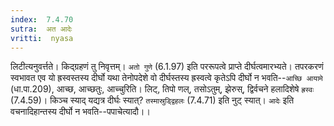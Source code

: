 ```yaml
---
index:  7.4.70
sutra:  अत आदेः
vritti:  nyasa
---
```


लिटीत्यनुवर्त्तते। किद्ग्रहणं तु निवृत्तम्। `अतो गुणे` (6.1.97) इति पररूपत्वे प्राप्ते दीर्घत्वमारभ्यते। तपरकरणं स्वभावत एव यो ह्रस्वस्तस्य दीर्घो यथा तेनोपदेशे वो दीर्घस्तस्य ह्रस्वत्वे कृतेऽपि दीर्घो न भवति--`आच्छि आयामे` (धा.पा.209), आच्छ, आच्छतुः, आच्चुरिति। लिट्, तिपो णल्, तसोऽतुम्, झेरुस्, द्विर्वचने हलादिशेषे `ह्रस्वः` (7.4.59)। किञ्च स्याद् यद्यत्र दीर्घः स्यात्? `तस्मास्रुड्द्विहलः` (7.4.71) इति नुट् स्यात्। `आदेः` इति वचनादिहान्तस्य दीर्घो न भवति--पपाचेत्यादौ।।

